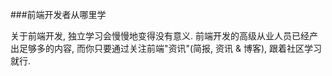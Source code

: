 ###前端开发者从哪里学

关于前端开发, 独立学习会慢慢地变得没有意义. 前端开发的高级从业人员已经产出足够多的内容, 而你只要通过关注前端"资讯"(简报, 资讯 & 博客), 跟着社区学习就行.
